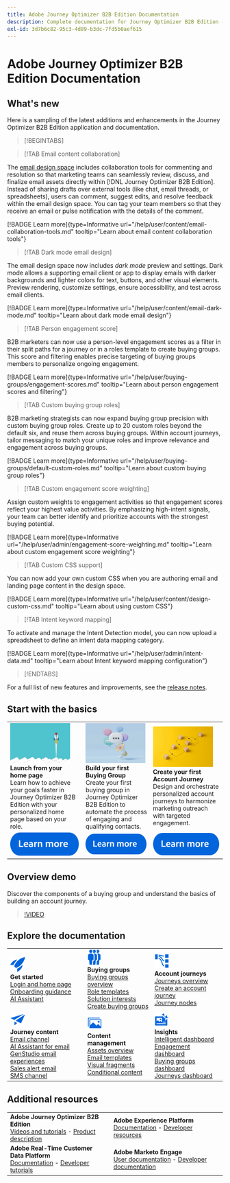 ```yaml
---
title: Adobe Journey Optimizer B2B Edition Documentation
description: Complete documentation for Journey Optimizer B2B Edition - explore the available resources for onboarding, creating buying groups, building account journeys, and managing content.
exl-id: 3d7b6c82-95c3-4d89-b3dc-7fd5b0aef615
---
```

# Adobe Journey Optimizer B2B Edition Documentation

## What's new

Here is a sampling of the latest additions and enhancements in the Journey Optimizer B2B Edition application and documentation. 

>[!BEGINTABS]

>[!TAB Email content collaboration]

The [email design space](./email-authoring.md) includes collaboration tools for commenting and resolution so that marketing teams can seamlessly review, discuss, and finalize email assets directly within [!DNL Journey Optimizer B2B Edition]. Instead of sharing drafts over external tools (like chat, email threads, or spreadsheets), users can comment, suggest edits, and resolve feedback within the email design space. You can tag your team members so that they receive an email or pulse notification with the details of the comment. 

[!BADGE Learn more]{type=Informative url="/help/user/content/email-collaboration-tools.md" tooltip="Learn about email content collaboration tools"}

>[!TAB Dark mode email design]

The email design space now includes _dark mode_ preview and settings. Dark mode allows a supporting email client or app to display emails with darker backgrounds and lighter colors for text, buttons, and other visual elements. Preview rendering, customize settings, ensure accessibility, and test across email clients.

[!BADGE Learn more]{type=Informative url="/help/user/content/email-dark-mode.md" tooltip="Learn about dark mode email design"}

>[!TAB Person engagement score]

B2B marketers can now use a person-level engagement scores as a filter in their split paths for a journey or in a roles template to create buying groups. This score and filtering enables precise targeting of buying groups members to personalize ongoing engagement.

[!BADGE Learn more]{type=Informative url="/help/user/buying-groups/engagement-scores.md" tooltip="Learn about person engagement scores and filtering"}

>[!TAB Custom buying group roles]

B2B marketing strategists can now expand buying group precision with custom buying group roles. Create up to 20 custom roles beyond the default six, and reuse them across buying groups. Within account journeys, tailor messaging to match your unique roles and improve relevance and engagement across buying groups.​

[!BADGE Learn more]{type=Informative url="/help/user/buying-groups/default-custom-roles.md" tooltip="Learn about custom buying group roles"}

>[!TAB Custom engagement score weighting]

Assign custom weights to engagement activities so that engagement scores reflect your highest value activities. By emphasizing high-intent signals, your team can better identify and prioritize accounts with the strongest buying potential.

[!BADGE Learn more]{type=Informative url="/help/user/admin/engagement-score-weighting.md" tooltip="Learn about custom engagement score weighting"}

>[!TAB Custom CSS support]

You can now add your own custom CSS when you are authoring email and landing page content in the design space.

[!BADGE Learn more]{type=Informative url="/help/user/content/design-custom-css.md" tooltip="Learn about using custom CSS"}

>[!TAB Intent keyword mapping]

 To activate and manage the Intent Detection model, you can now upload a spreadsheet to define an intent data mapping category.

[!BADGE Learn more]{type=Informative url="/help/user/admin/intent-data.md" tooltip="Learn about Intent keyword mapping configuration"}

>[!ENDTABS]

For a full list of new features and improvements, see the [release notes](../user/release-notes/release-notes.md). <!-- Stay up-to-date with the latest changes in our documentation by visiting the [documentation updates page](using/rn/documentation-updates.md).-->

## Start with the basics

<table style="table-layout:fixed">
  <tr style="border: 0;">
    <td>
    <a href="home-page.md"><img width="140px" src="./assets/launch.png" alt="Product usage launch"></a>
    <div><strong>Launch from your home page</strong><br/>Learn how to achieve your goals faster in Journey Optimizer B2B Edition with your personalized home page based on your role.</div>
    </td>
      <td>
    <a href="buying-groups/buying-groups-overview.md"><img width="140px" src="./assets/communication.png" alt="Buying groups"></a>
    <div><strong>Build your first Buying Group</strong><br/>Create your first buying group in Journey Optimizer B2B Edition to automate the process of engaging and qualifying contacts.</div>
    </td>
    <td>
    <a href="journeys/journey-overview.md"><img width="140px" src="./assets/flow.png" alt="Account journeys"></a>
    <div><strong>Create your first Account Journey</strong><br/>Design and orchestrate personalized account journeys to harmonize marketing outreach with targeted engagement. 
    </div>
    </td>
  </tr>
  <tr style="border: 0;">
    <td align="center"><a href="home-page.md"><img src="../assets/learn-more.svg" alt="Learn more"></a></td>
    <td align="center"><a href="buying-groups/buying-groups-overview.md"><img src="../assets/learn-more.svg" alt="Learn more"></a></td>
    <td align="center"><a href="journeys/journey-overview.md"><img src="../assets/learn-more.svg" alt="Learn more"></a></td>
    </tr>
</table>

## Overview demo

Discover the components of a buying group and understand the basics of building an account journey.

>[!VIDEO](https://video.tv.adobe.com/v/3432054?quality=12) 

## Explore the documentation

<table style="table-layout:auto">
  <tr style="border: 0;">
    <td>
      <img src="../assets/do-not-localize/icon-quick-start.svg" width="35px" alt="Get started"><br/>
      <strong>Get started</strong><br/><a href="home-page.md">Login and home page</a><br/><a href="./start/get-started.md">Onboarding guidance</a> <br/><a href="./ai-assistant/ai-assistant-overview.md">AI Assistant</a>
    </td>
    <!--
    <td>
      <img src="../assets/do-not-localize/icon-configure.svg" width="35px"><br/>
      <strong>Configuration<br/>administration</strong><br/><a href="using/configuration/channel-surfaces.md">Channel surfaces</a> - <a href="using/configuration/about-data-sources-events-actions.md">Configure journeys</a>  - <a href="using/administration/permissions-overview.md">Access control</a> - <a href="using/administration/sandboxes.md">Sandboxes management</a>
    </td> -->
    <td>
      <img src="../assets/do-not-localize/icon_audience.svg" width="35px" alt="Buying groups"><br/>
      <strong>Buying groups</strong><br/><a href="./buying-groups/buying-groups-overview.md">Buying groups overview</a><br/><a href="./buying-groups/buying-groups-role-templates.md">Role templates</a><br/><a href="./buying-groups/solution-interests.md">Solution interests</a><br/><a href="./buying-groups/buying-groups-create.md">Create buying groups</a>
    </td>
    <td>
      <img src="../assets/do-not-localize/icon-paths.svg" width="35px" alt="Account journeys"><br/>
      <strong>Account journeys</strong><br/><a href="./journeys/journey-overview.md">Journeys overview</a><br/><a href="./journeys/journey-overview.md#create-an-account-journey">Create an account journey</a><br/><a href="./journeys/journey-nodes.md">Journey nodes</a>
    </td>
  </tr>
  <tr style="border: 0;">
    <td>
      <img src="../assets/do-not-localize/icon-campaign.svg" width="35px" alt="Journey content"><br/>
      <strong>Journey content</strong><br/><a href="./content/add-email.md">Email channel</a><br/><a href="./content/ai-assistant-emails.md">AI Assistant for email</a><br/><a href="./content/genstudio-email-workflow.md">GenStudio email experiences</a><br/><a href="./content/sales-alert-email.md">Sales alert email</a><br/><a href="./content/sms-authoring.md">SMS channel</a>
    </td>
        <td>
      <img src="../assets/do-not-localize/icon_assets.svg" width="35px" alt="Content management"><br/>
      <strong>Content management</strong><br/><a href="./content/assets-overview.md">Assets overview</a><br/><a href="./content/email-templates.md">Email templates</a><br/><a href="./content/fragments.md">Visual fragments</a><br/><a href="./content/conditional-content.md">Conditional content</a>
    </td>
    <td>
      <img src="../assets/do-not-localize/icon-offer.svg" width="35px" alt="Insights and dashboards"><br/>
      <strong>Insights</strong><br/><a href="./dashboards/intelligent-dashboard.md">Intelligent dashboard</a><br/><a href="./dashboards/engagement-dashboard.md">Engagement dashboard</a><br/><a href="./dashboards/buying-groups-dashboard.md">Buying groups dashboard</a><br/><a href="./dashboards/journeys-dashboard.md">Journeys dashboard</a>
    </td>

  </tr>
</table>

## Additional resources

<table style="table-layout:fixed"><tr style="border: 0;">
<tr><td><strong>Adobe Journey Optimizer B2B Edition</strong><br/>
<a href="https://experienceleague.adobe.com/en/docs/journey-optimizer-b2b-learn/tutorials/overview" target="_blank">Videos and tutorials</a> - <a href="https://helpx.adobe.com/legal/product-descriptions/adobe-journey-optimizer-b2b.html" target="_blank">Product description</a> <!-- - <a href="https://www.adobe.com/content/dam/cc/en/security/pdfs/AJO_SecurityOverview.pdf" target="_blank">Security overview (PDF)</a> - <a href="https://developer.adobe.com/journey-optimizer-apis/" target="_blank">APIs reference</a> - <a href="https://experienceleague.adobe.com/tools/ajo-schemas/schema-dictionary.html" target="_blank">Journey Optimizer Schema Dictionary</a> -->
</td>
<td><strong>Adobe Experience Platform</strong><br/>
<a href="https://experienceleague.adobe.com/en/docs/experience-platform/landing/home" target="_blank">Documentation</a> - <a href="https://business.adobe.com/products/experience-platform/documentation-and-developer-resources.html" target="_blank">Developer resources</a>
</td></tr>
<tr><td><strong>Adobe Real-Time Customer Data Platform</strong><br/>
<a href="https://experienceleague.adobe.com/en/docs/experience-platform/rtcdp/home" target="_blank">Documentation</a> - <a href="https://experienceleague.adobe.com/en/docs/platform-learn/getting-started-for-data-architects-and-data-engineers/overview" target="_blank">Developer tutorials</a>
</td><td><strong>Adobe Marketo Engage</strong><br/>
<a href="https://experienceleague.adobe.com/en/docs/marketo/using/home" target="_blank">User documentation</a> - <a href="https://experienceleague.adobe.com/en/docs/marketo-developer/marketo/home" target="_blank">Developer documentation</a>
</td>
</tr></table>

